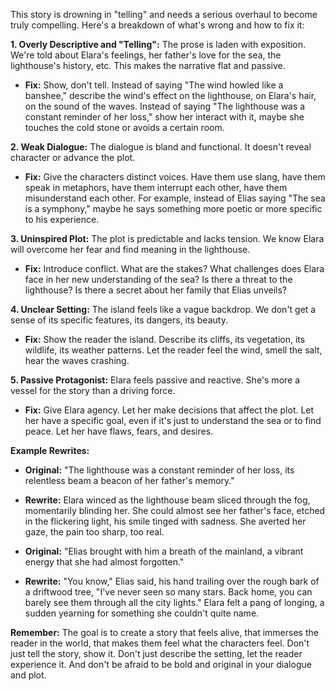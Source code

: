 This story is drowning in "telling" and needs a serious overhaul to become truly compelling.  Here's a breakdown of what's wrong and how to fix it:

**1.  Overly Descriptive and "Telling":**  The prose is laden with exposition. We're told about Elara's feelings, her father's love for the sea, the lighthouse's history, etc. This makes the narrative flat and passive.

* **Fix:** Show, don't tell.  Instead of saying "The wind howled like a banshee," describe the wind's effect on the lighthouse, on Elara's hair, on the sound of the waves.  Instead of saying "The lighthouse was a constant reminder of her loss," show her interact with it, maybe she touches the cold stone or avoids a certain room.

**2.  Weak Dialogue:** The dialogue is bland and functional. It doesn't reveal character or advance the plot. 

* **Fix:**  Give the characters distinct voices.  Have them use slang, have them speak in metaphors, have them interrupt each other, have them misunderstand each other.  For example, instead of Elias saying "The sea is a symphony," maybe he says something more poetic or more specific to his experience.

**3.  Uninspired Plot:** The plot is predictable and lacks tension.  We know Elara will overcome her fear and find meaning in the lighthouse.  

* **Fix:**  Introduce conflict. What are the stakes? What challenges does Elara face in her new understanding of the sea? Is there a threat to the lighthouse? Is there a secret about her family that Elias unveils?

**4.  Unclear Setting:** The island feels like a vague backdrop. We don't get a sense of its specific features, its dangers, its beauty. 

* **Fix:**  Show the reader the island.  Describe its cliffs, its vegetation, its wildlife, its weather patterns.  Let the reader feel the wind, smell the salt, hear the waves crashing.

**5.  Passive Protagonist:** Elara feels passive and reactive. She's more a vessel for the story than a driving force.

* **Fix:**  Give Elara agency.  Let her make decisions that affect the plot.  Let her have a specific goal, even if it's just to understand the sea or to find peace. Let her have flaws, fears, and desires.

**Example Rewrites:**

* **Original:**  "The lighthouse was a constant reminder of her loss, its relentless beam a beacon of her father's memory." 
* **Rewrite:**  Elara winced as the lighthouse beam sliced through the fog, momentarily blinding her.  She could almost see her father's face, etched in the flickering light, his smile tinged with sadness.  She averted her gaze, the pain too sharp, too real.

* **Original:**  "Elias brought with him a breath of the mainland, a vibrant energy that she had almost forgotten."
* **Rewrite:**  "You know," Elias said, his hand trailing over the rough bark of a driftwood tree, "I've never seen so many stars.  Back home, you can barely see them through all the city lights." Elara felt a pang of longing, a sudden yearning for something she couldn't quite name.

**Remember:** The goal is to create a story that feels alive, that immerses the reader in the world, that makes them feel what the characters feel. Don't just tell the story, show it. Don't just describe the setting, let the reader experience it. And don't be afraid to be bold and original in your dialogue and plot. 
